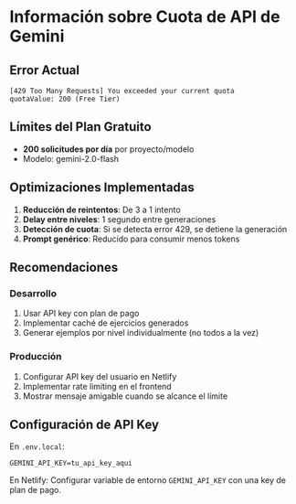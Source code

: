 # Información sobre Cuota de API de Gemini

## Error Actual
```
[429 Too Many Requests] You exceeded your current quota
quotaValue: 200 (Free Tier)
```

## Límites del Plan Gratuito
- **200 solicitudes por día** por proyecto/modelo
- Modelo: gemini-2.0-flash

## Optimizaciones Implementadas

1. **Reducción de reintentos**: De 3 a 1 intento
2. **Delay entre niveles**: 1 segundo entre generaciones
3. **Detección de cuota**: Si se detecta error 429, se detiene la generación
4. **Prompt genérico**: Reducido para consumir menos tokens

## Recomendaciones

### Desarrollo
1. Usar API key con plan de pago
2. Implementar caché de ejercicios generados
3. Generar ejemplos por nivel individualmente (no todos a la vez)

### Producción
1. Configurar API key del usuario en Netlify
2. Implementar rate limiting en el frontend
3. Mostrar mensaje amigable cuando se alcance el límite

## Configuración de API Key
En `.env.local`:
```
GEMINI_API_KEY=tu_api_key_aqui
```

En Netlify:
Configurar variable de entorno `GEMINI_API_KEY` con una key de plan de pago.